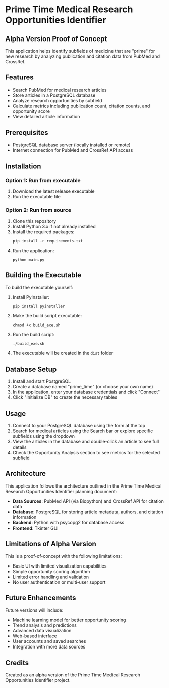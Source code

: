 # Prime Time Medical Research Opportunities Identifier

## Alpha Version Proof of Concept

This application helps identify subfields of medicine that are "prime" for new research by analyzing publication and citation data from PubMed and CrossRef.

## Features

- Search PubMed for medical research articles
- Store articles in a PostgreSQL database
- Analyze research opportunities by subfield
- Calculate metrics including publication count, citation counts, and opportunity score
- View detailed article information

## Prerequisites

- PostgreSQL database server (locally installed or remote)
- Internet connection for PubMed and CrossRef API access

## Installation

### Option 1: Run from executable

1. Download the latest release executable
2. Run the executable file

### Option 2: Run from source

1. Clone this repository
2. Install Python 3.x if not already installed
3. Install the required packages:
   ```
   pip install -r requirements.txt
   ```
4. Run the application:
   ```
   python main.py
   ```

## Building the Executable

To build the executable yourself:

1. Install PyInstaller:
   ```
   pip install pyinstaller
   ```

2. Make the build script executable:
   ```
   chmod +x build_exe.sh
   ```

3. Run the build script:
   ```
   ./build_exe.sh
   ```

4. The executable will be created in the `dist` folder

## Database Setup

1. Install and start PostgreSQL
2. Create a database named "prime_time" (or choose your own name)
3. In the application, enter your database credentials and click "Connect"
4. Click "Initialize DB" to create the necessary tables

## Usage

1. Connect to your PostgreSQL database using the form at the top
2. Search for medical articles using the Search bar or explore specific subfields using the dropdown
3. View the articles in the database and double-click an article to see full details
4. Check the Opportunity Analysis section to see metrics for the selected subfield

## Architecture

This application follows the architecture outlined in the Prime Time Medical Research Opportunities Identifier planning document:

- **Data Sources**: PubMed API (via Biopython) and CrossRef API for citation data
- **Database**: PostgreSQL for storing article metadata, authors, and citation information
- **Backend**: Python with psycopg2 for database access
- **Frontend**: Tkinter GUI

## Limitations of Alpha Version

This is a proof-of-concept with the following limitations:

- Basic UI with limited visualization capabilities
- Simple opportunity scoring algorithm
- Limited error handling and validation
- No user authentication or multi-user support

## Future Enhancements

Future versions will include:

- Machine learning model for better opportunity scoring
- Trend analysis and predictions
- Advanced data visualization
- Web-based interface
- User accounts and saved searches
- Integration with more data sources

## Credits

Created as an alpha version of the Prime Time Medical Research Opportunities Identifier project.